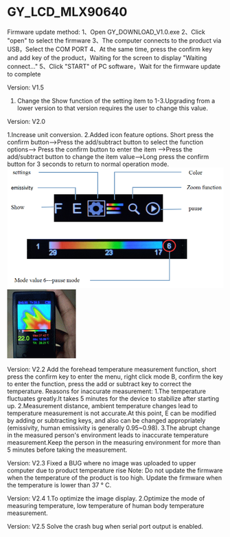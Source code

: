 # GY_LCD_MLX90640
Firmware update method:
1、Open GY_DOWNLOAD_V1.0.exe
2、Click "open" to select the firmware
3、The computer connects to the product via USB，Select the COM PORT
4、At the same time, press the confirm key and add key of the product，Waiting for the screen to display "Waiting connect..."
5、Click "START" of PC software，Wait for the firmware update to complete

Version: V1.5
1. Change the Show function of the setting item to 1-3.Upgrading from a lower version to that version requires the user to change this value.

Version: V2.0

1.Increase unit conversion.
2.Added icon feature options.
  Short press the confirm button-->Press the add/subtract button to select the function options--> Press the confirm button to enter the item
  -->Press the add/subtract button to change the item value-->Long press the confirm button for 3 seconds to return to normal operation mode.
  ![image](https://github.com/GYelectronic/GY_LCD_MLX90640/blob/master/images/function.png)
  ![image](https://github.com/GYelectronic/GY_LCD_MLX90640/blob/master/images/color.gif)
  
Version: V2.2
Add the forehead temperature measurement function, short press the confirm key to enter the menu, right click mode B, confirm the key to enter the function, press the add or subtract key to correct the temperature.
Reasons for inaccurate measurement:
1.The temperature fluctuates greatly.It takes 5 minutes for the device to stabilize after starting up.
2.Measurement distance, ambient temperature changes lead to temperature measurement is not accurate.At this point, E can be modified by
adding or subtracting keys, and also can be changed appropriately (emissivity, human emissivity is generally 0.95~0.98).
3.The abrupt change in the measured person's environment leads to inaccurate temperature measurement.Keep the person in the measuring environment for more than 5 minutes before taking the measurement.

Version: V2.3
  Fixed a BUG where no image was uploaded to upper computer due to product temperature rise
Note: Do not update the firmware when the temperature of the product is too high. Update the firmware when the temperature is lower than 37 ° C.

Version: V2.4
  1.To optimize the image display.
  2.Optimize the mode of measuring temperature, low temperature of human body temperature measurement.
  
Version: V2.5
  Solve the crash bug when serial port output is enabled.
